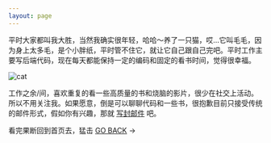 ```yaml
---
layout: page
---
```


平时大家都叫我大胜，当然我确实很年轻，哈哈～养了一只猫，哎...它叫毛毛，因为身上太多毛，是个小胖纸，平时管不住它，就让它自己跟自己完吧。平时工作主要写后端代码，现在每天都能保持一定的编码和固定的看书时间，觉得很幸福。

![cat](/media/files/cat.JPG)

工作之余/间，喜欢重复的看一些高质量的书和烧脑的影片，很少在社交上活动。所以不用关注我。如果愿意，倒是可以聊聊代码和一些书，很抱歉目前只接受传统的邮件形式，假如你有兴趣，那就 <a href="mailto:sheng@websay.me" target='_blank'>写封邮件</a> 吧。

看完果断回到首页去，猛击 [GO BACK](http://websay.me/) →
